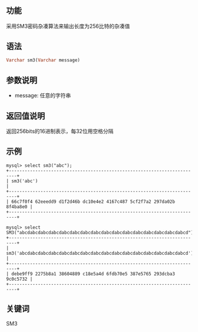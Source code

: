 # 

## 功能

采用SM3密码杂凑算法来输出长度为256比特的杂凑值

## 语法

```Haskell
Varchar sm3(Varchar message)
```

## 参数说明

* message: 任意的字符串

## 返回值说明

返回256bits的16进制表示，每32位用空格分隔

## 示例

```Plain Text
mysql> select sm3("abc");
+-------------------------------------------------------------------------+
| sm3('abc')                                                              |
+-------------------------------------------------------------------------+
| 66c7f0f4 62eeedd9 d1f2d46b dc10e4e2 4167c487 5cf2f7a2 297da02b 8f4ba8e0 |
+-------------------------------------------------------------------------+

mysql> select SM3("abcdabcdabcdabcdabcdabcdabcdabcdabcdabcdabcdabcdabcdabcdabcdabcd");
+-------------------------------------------------------------------------+
| sm3('abcdabcdabcdabcdabcdabcdabcdabcdabcdabcdabcdabcdabcdabcdabcdabcd') |
+-------------------------------------------------------------------------+
| debe9ff9 2275b8a1 38604889 c18e5a4d 6fdb70e5 387e5765 293dcba3 9c0c5732 |
+-------------------------------------------------------------------------+
```

## 关键词

SM3
